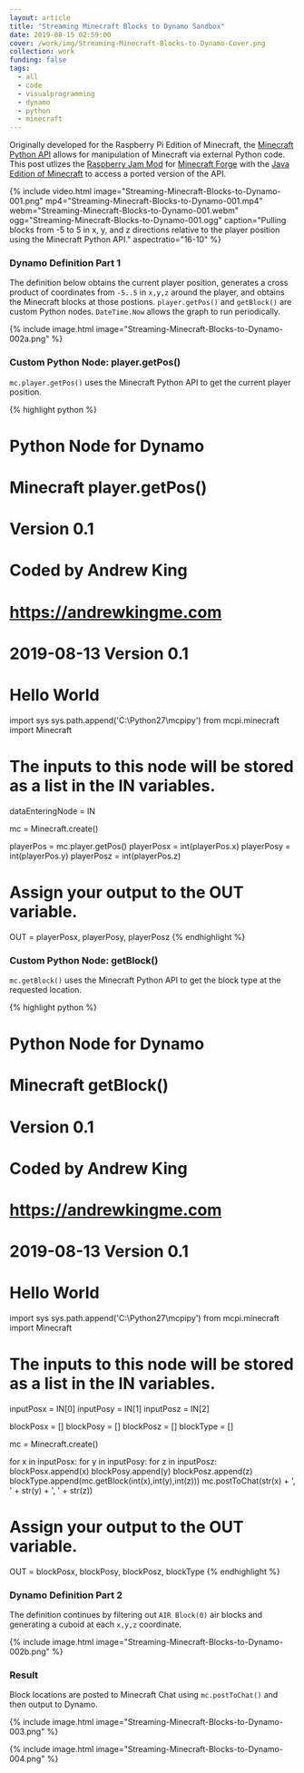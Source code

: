 ```yaml
---
layout: article
title: "Streaming Minecraft Blocks to Dynamo Sandbox"
date: 2019-08-15 02:59:00
cover: /work/img/Streaming-Minecraft-Blocks-to-Dynamo-Cover.png
collection: work
funding: false
tags:
  - all
  - code
  - visualprogramming
  - dynamo
  - python
  - minecraft
---
```


Originally developed for the Raspberry Pi Edition of Minecraft, the [Minecraft Python API](https://www.stuffaboutcode.com/p/minecraft-api-reference.html) allows for manipulation of Minecraft via external Python code. This post utlizes the [Raspberry Jam Mod](https://github.com/arpruss/raspberryjammod) for [Minecraft Forge](https://files.minecraftforge.net) with the [Java Edition of Minecraft](https://www.minecraft.net/en-us/download/) to access a ported version of the API.

<!--more-->

{% include video.html image="Streaming-Minecraft-Blocks-to-Dynamo-001.png" mp4="Streaming-Minecraft-Blocks-to-Dynamo-001.mp4" webm="Streaming-Minecraft-Blocks-to-Dynamo-001.webm" ogg="Streaming-Minecraft-Blocks-to-Dynamo-001.ogg" caption="Pulling blocks from -5 to 5 in x, y, and z directions relative to the player position using the Minecraft Python API." aspectratio="16-10" %}

### Dynamo Definition Part 1

The definition below obtains the current player position, generates a cross product of coordinates from `-5..5` in `x,y,z` around the player, and obtains the Minecraft blocks at those postions. `player.getPos()` and `getBlock()` are custom Python nodes. `DateTime.Now` allows the graph to run periodically.

{% include image.html image="Streaming-Minecraft-Blocks-to-Dynamo-002a.png" %}

### Custom Python Node: player.getPos()

`mc.player.getPos()` uses the Minecraft Python API to get the current player position.

{% highlight python %}
# Python Node for Dynamo
# Minecraft player.getPos()
# Version 0.1
# Coded by Andrew King
# https://andrewkingme.com
#
# 2019-08-13 Version 0.1
# Hello World

import sys
sys.path.append('C:\Python27\mcpipy')
from mcpi.minecraft import Minecraft

# The inputs to this node will be stored as a list in the IN variables.
dataEnteringNode = IN

mc = Minecraft.create()

playerPos = mc.player.getPos()
playerPosx = int(playerPos.x)
playerPosy = int(playerPos.y)
playerPosz = int(playerPos.z)

# Assign your output to the OUT variable.
OUT = playerPosx, playerPosy, playerPosz
{% endhighlight %}


### Custom Python Node: getBlock()

`mc.getBlock()` uses the Minecraft Python API to get the block type at the requested location.

{% highlight python %}
# Python Node for Dynamo
# Minecraft getBlock()
# Version 0.1
# Coded by Andrew King
# https://andrewkingme.com
#
# 2019-08-13 Version 0.1
# Hello World

import sys
sys.path.append('C:\Python27\mcpipy')
from mcpi.minecraft import Minecraft

# The inputs to this node will be stored as a list in the IN variables.
inputPosx = IN[0]
inputPosy = IN[1]
inputPosz = IN[2]

blockPosx = []
blockPosy = []
blockPosz = []
blockType = []

mc = Minecraft.create()

for x in inputPosx:
  for y in inputPosy:
    for z in inputPosz:
      blockPosx.append(x)
      blockPosy.append(y)
      blockPosz.append(z)
      blockType.append(mc.getBlock(int(x),int(y),int(z)))
      mc.postToChat(str(x) + ', ' + str(y) + ', ' + str(z))

# Assign your output to the OUT variable.
OUT = blockPosx, blockPosy, blockPosz, blockType
{% endhighlight %}

### Dynamo Definition Part 2

The definition continues by filtering out `AIR Block(0)` air blocks and generating a cuboid at each `x,y,z` coordinate.

{% include image.html image="Streaming-Minecraft-Blocks-to-Dynamo-002b.png" %}

### Result

Block locations are posted to Minecraft Chat using `mc.postToChat()` and then output to Dynamo.

{% include image.html image="Streaming-Minecraft-Blocks-to-Dynamo-003.png" %}

{% include image.html image="Streaming-Minecraft-Blocks-to-Dynamo-004.png" %}
